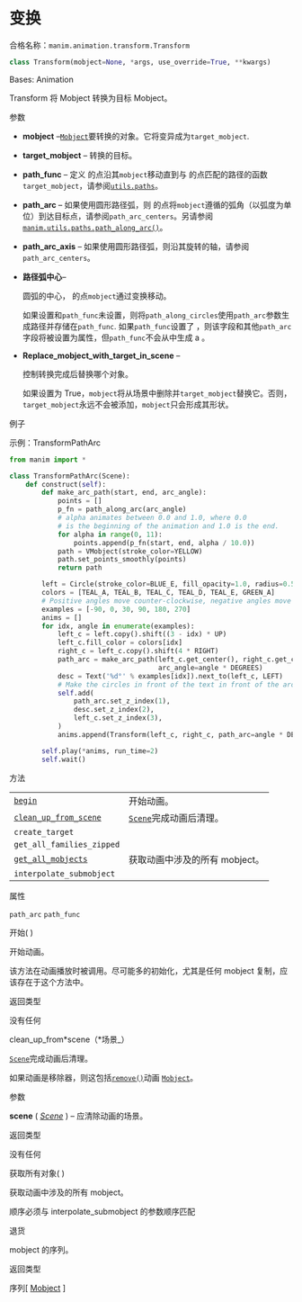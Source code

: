 # 变换

合格名称：`manim.animation.transform.Transform`

```py
class Transform(mobject=None, *args, use_override=True, **kwargs)
```

Bases: Animation

Transform 将 Mobject 转换为目标 Mobject。

参数

- **mobject** –[`Mobject`]()要转换的对象。它将变异成为`target_mobject`.
- **target_mobject** – 转换的目标。
- **path_func** – 定义 的点沿其`mobject`移动直到与 的点匹配的路径的函数`target_mobject`，请参阅[`utils.paths`]()。
- **path_arc** – 如果使用圆形路径弧，则 的点将`mobject`遵循的弧角（以弧度为单位）到达目标点，请参阅`path_arc_centers`。另请参阅[`manim.utils.paths.path_along_arc()`]()。
- **path_arc_axis** – 如果使用圆形路径弧，则沿其旋转的轴，请参阅`path_arc_centers`。
- **路径弧中心**–

  圆弧的中心， 的点`mobject`通过变换移动。

  如果设置和`path_func`未设置，则将`path_along_circles`使用`path_arc`参数生成路径并存储在`path_func`. 如果`path_func`设置了 ，则该字段和其他`path_arc`字段将被设置为属性，但`path_func`不会从中生成 a 。

- **Replace_mobject_with_target_in_scene** –

  控制转换完成后替换哪个对象。

  如果设置为 True，`mobject`将从场景中删除并`target_mobject`替换它。否则，`target_mobject`永远不会被添加，`mobject`只会形成其形状。

例子

示例：TransformPathArc 

```py
from manim import *

class TransformPathArc(Scene):
    def construct(self):
        def make_arc_path(start, end, arc_angle):
            points = []
            p_fn = path_along_arc(arc_angle)
            # alpha animates between 0.0 and 1.0, where 0.0
            # is the beginning of the animation and 1.0 is the end.
            for alpha in range(0, 11):
                points.append(p_fn(start, end, alpha / 10.0))
            path = VMobject(stroke_color=YELLOW)
            path.set_points_smoothly(points)
            return path

        left = Circle(stroke_color=BLUE_E, fill_opacity=1.0, radius=0.5).move_to(LEFT * 2)
        colors = [TEAL_A, TEAL_B, TEAL_C, TEAL_D, TEAL_E, GREEN_A]
        # Positive angles move counter-clockwise, negative angles move clockwise.
        examples = [-90, 0, 30, 90, 180, 270]
        anims = []
        for idx, angle in enumerate(examples):
            left_c = left.copy().shift((3 - idx) * UP)
            left_c.fill_color = colors[idx]
            right_c = left_c.copy().shift(4 * RIGHT)
            path_arc = make_arc_path(left_c.get_center(), right_c.get_center(),
                                     arc_angle=angle * DEGREES)
            desc = Text('%d°' % examples[idx]).next_to(left_c, LEFT)
            # Make the circles in front of the text in front of the arcs.
            self.add(
                path_arc.set_z_index(1),
                desc.set_z_index(2),
                left_c.set_z_index(3),
            )
            anims.append(Transform(left_c, right_c, path_arc=angle * DEGREES))

        self.play(*anims, run_time=2)
        self.wait()
```


方法

|||
|-|-|
[`begin`]()|开始动画。
[`clean_up_from_scene`]()|[`Scene`]()完成动画后清理。
`create_target`|
`get_all_families_zipped`|
[`get_all_mobjects`]()|获取动画中涉及的所有 mobject。
`interpolate_submobject`|

属性

`path_arc`
`path_func`

开始( )

开始动画。

该方法在动画播放时被调用。尽可能多的初始化，尤其是任何 mobject 复制，应该存在于这个方法中。

返回类型

没有任何

clean_up_from*scene（*场景\_）

[`Scene`]()完成动画后清理。

如果动画是移除器，则这包括[`remove()`]()动画 [`Mobject`]()。

参数

**scene** ( [_Scene_]() ) – 应清除动画的场景。

返回类型

没有任何

获取所有对象( )

获取动画中涉及的所有 mobject。

顺序必须与 interpolate_submobject 的参数顺序匹配

退货

mobject 的序列。

返回类型

序列\[ [Mobject]() \]
